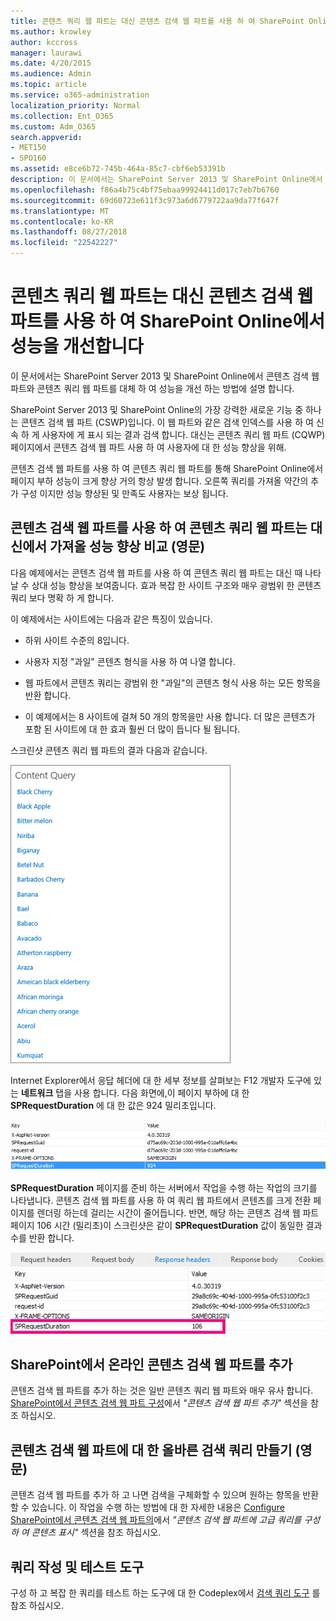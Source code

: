 ```yaml
---
title: 콘텐츠 쿼리 웹 파트는 대신 콘텐츠 검색 웹 파트를 사용 하 여 SharePoint Online에서 성능을 개선합니다
ms.author: krowley
author: kccross
manager: laurawi
ms.date: 4/20/2015
ms.audience: Admin
ms.topic: article
ms.service: o365-administration
localization_priority: Normal
ms.collection: Ent_O365
ms.custom: Adm_O365
search.appverid:
- MET150
- SPO160
ms.assetid: e8ce6b72-745b-464a-85c7-cbf6eb53391b
description: 이 문서에서는 SharePoint Server 2013 및 SharePoint Online에서 콘텐츠 검색 웹 파트와 콘텐츠 쿼리 웹 파트를 대체 하 여 성능을 개선 하는 방법에 설명 합니다.
ms.openlocfilehash: f86a4b75c4bf75ebaa99924411d017c7eb7b6760
ms.sourcegitcommit: 69d60723e611f3c973a6d6779722aa9da77f647f
ms.translationtype: MT
ms.contentlocale: ko-KR
ms.lasthandoff: 08/27/2018
ms.locfileid: "22542227"
---
```

# <a name="using-content-search-web-part-instead-of-content-query-web-part-to-improve-performance-in-sharepoint-online"></a>콘텐츠 쿼리 웹 파트는 대신 콘텐츠 검색 웹 파트를 사용 하 여 SharePoint Online에서 성능을 개선합니다

이 문서에서는 SharePoint Server 2013 및 SharePoint Online에서 콘텐츠 검색 웹 파트와 콘텐츠 쿼리 웹 파트를 대체 하 여 성능을 개선 하는 방법에 설명 합니다.
  
SharePoint Server 2013 및 SharePoint Online의 가장 강력한 새로운 기능 중 하나는 콘텐츠 검색 웹 파트 (CSWP)입니다. 이 웹 파트와 같은 검색 인덱스를 사용 하 여 신속 하 게 사용자에 게 표시 되는 결과 검색 합니다. 대신는 콘텐츠 쿼리 웹 파트 (CQWP) 페이지에서 콘텐츠 검색 웹 파트 사용 하 여 사용자에 대 한 성능 향상을 위해.
  
콘텐츠 검색 웹 파트를 사용 하 여 콘텐츠 쿼리 웹 파트를 통해 SharePoint Online에서 페이지 부하 성능이 크게 향상 거의 항상 발생 합니다. 오른쪽 쿼리를 가져올 약간의 추가 구성 이지만 성능 향상된 및 만족도 사용자는 보상 됩니다.
  
## <a name="comparing-the-performance-gain-you-get-from-using-content-search-web-part-instead-of-content-query-web-part"></a>콘텐츠 검색 웹 파트를 사용 하 여 콘텐츠 쿼리 웹 파트는 대신에서 가져올 성능 향상 비교 (영문)

다음 예제에서는 콘텐츠 검색 웹 파트를 사용 하 여 콘텐츠 쿼리 웹 파트는 대신 때 나타날 수 상대 성능 향상을 보여줍니다. 효과 복잡 한 사이트 구조와 매우 광범위 한 콘텐츠 쿼리 보다 명확 하 게 합니다.
  
이 예제에서는 사이트에는 다음과 같은 특징이 있습니다.
  
- 하위 사이트 수준의 8입니다.
    
- 사용자 지정 "과일" 콘텐츠 형식을 사용 하 여 나열 합니다.
    
- 웹 파트에서 콘텐츠 쿼리는 광범위 한 "과일"의 콘텐츠 형식 사용 하는 모든 항목을 반환 합니다.
    
- 이 예제에서는 8 사이트에 걸쳐 50 개의 항목을만 사용 합니다. 더 많은 콘텐츠가 포함 된 사이트에 대 한 효과 훨씬 더 많이 듭니다 될 됩니다.
    
스크린샷 콘텐츠 쿼리 웹 파트의 결과 다음과 같습니다.
  
![웹 파트에 대한 콘텐츠 쿼리를 보여 주는 그래픽](media/b3d41f20-dfe5-46ed-9c0a-31057e82de33.png)
  
Internet Explorer에서 응답 헤더에 대 한 세부 정보를 살펴보는 F12 개발자 도구에 있는 **네트워크** 탭을 사용 합니다. 다음 화면에,이 페이지 부하에 대 한 **SPRequestDuration** 에 대 한 값은 924 밀리초입니다. 
  
![924의 요청 기간을 보여 주는 스크린샷](media/343571f2-a249-4de2-bc11-2cee93498aea.png)
  
 **SPRequestDuration** 페이지를 준비 하는 서버에서 작업을 수행 하는 작업의 크기를 나타냅니다. 콘텐츠 검색 웹 파트를 사용 하 여 쿼리 웹 파트에서 콘텐츠를 크게 전환 페이지를 렌더링 하는데 걸리는 시간이 줄어듭니다. 반면, 해당 하는 콘텐츠 검색 웹 파트 페이지 106 시간 (밀리초)이 스크린샷은 같이 **SPRequestDuration** 값이 동일한 결과 수를 반환 합니다. 
  
![106의 요청 기간을 보여 주는 스크린샷](media/b46387ac-660d-4e5e-a11c-cc430e912962.png)
  
## <a name="adding-a-content-search-web-part-in-sharepoint-online"></a>SharePoint에서 온라인 콘텐츠 검색 웹 파트를 추가

콘텐츠 검색 웹 파트를 추가 하는 것은 일반 콘텐츠 쿼리 웹 파트와 매우 유사 합니다. [SharePoint에서 콘텐츠 검색 웹 파트 구성](https://support.office.com/article/Configure-a-Content-Search-Web-Part-in-SharePoint-0dc16de1-dbe4-462b-babb-bf8338c36c9a)에서 *"콘텐츠 검색 웹 파트 추가"* 섹션을 참조 하십시오.
  
## <a name="creating-the-right-search-query-for-your-content-search-web-part"></a>콘텐츠 검색 웹 파트에 대 한 올바른 검색 쿼리 만들기 (영문)

콘텐츠 검색 웹 파트를 추가 하 고 나면 검색을 구체화할 수 있으며 원하는 항목을 반환할 수 있습니다. 이 작업을 수행 하는 방법에 대 한 자세한 내용은 [Configure SharePoint에서 콘텐츠 검색 웹 파트의](https://support.office.com/article/Configure-a-Content-Search-Web-Part-in-SharePoint-0dc16de1-dbe4-462b-babb-bf8338c36c9a)에서 *"콘텐츠 검색 웹 파트에 고급 쿼리를 구성 하 여 콘텐츠 표시"* 섹션을 참조 하십시오.
  
## <a name="query-building-and-testing-tool"></a>쿼리 작성 및 테스트 도구

구성 하 고 복잡 한 쿼리를 테스트 하는 도구에 대 한 Codeplex에서 [검색 쿼리 도구](https://sp2013searchtool.codeplex.com/) 를 참조 하십시오. 
  

